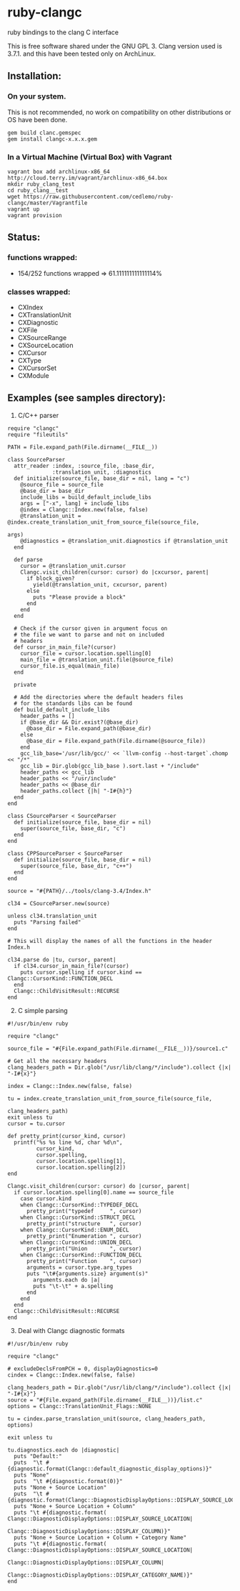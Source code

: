 # ruby-clangc

ruby bindings to the clang C interface

This is free software shared under the GNU GPL 3.
Clang version used is 3.7.1. and this have been tested only on ArchLinux.

## Installation:

### On your system.
This is not recommended, no work on compatibility on other distributions or OS have been done.
<!-- language: bash -->

    gem build clanc.gemspec
    gem install clangc-x.x.x.gem

### In a Virtual Machine (Virtual Box) with Vagrant
<!-- language: bash -->

    vagrant box add archlinux-x86_64 http://cloud.terry.im/vagrant/archlinux-x86_64.box
    mkdir ruby_clang_test
    cd ruby_clang__test
    wget https://raw.githubusercontent.com/cedlemo/ruby-clangc/master/Vagrantfile
    vagrant up
    vagrant provision

## Status:

### functions wrapped:

*    154/252 functions wrapped => 61.111111111111114%

### classes wrapped:

*    CXIndex
*    CXTranslationUnit
*    CXDiagnostic
*    CXFile
*    CXSourceRange
*    CXSourceLocation
*    CXCursor
*    CXType
*    CXCursorSet
*    CXModule

## Examples (see samples directory): 

1.   C/C++ parser

<!-- language: ruby -->

    require "clangc"
    require "fileutils"

    PATH = File.expand_path(File.dirname(__FILE__))

    class SourceParser
      attr_reader :index, :source_file, :base_dir, 
                  :translation_unit, :diagnostics
      def initialize(source_file, base_dir = nil, lang = "c")
        @source_file = source_file
        @base_dir = base_dir
        include_libs = build_default_include_libs
        args = ["-x", lang] + include_libs
        @index = Clangc::Index.new(false, false)
        @translation_unit = @index.create_translation_unit_from_source_file(source_file,
                                                                            args)
        @diagnostics = @translation_unit.diagnostics if @translation_unit
      end
      
      def parse
        cursor = @translation_unit.cursor
        Clangc.visit_children(cursor: cursor) do |cxcursor, parent|
          if block_given?
            yield(@translation_unit, cxcursor, parent)
          else
            puts "Please provide a block"
          end
        end
      end
      
      # Check if the cursor given in argument focus on 
      # the file we want to parse and not on included
      # headers
      def cursor_in_main_file?(cursor)
        cursor_file = cursor.location.spelling[0]
        main_file = @translation_unit.file(@source_file)
        cursor_file.is_equal(main_file)
      end

      private

      # Add the directories where the default headers files
      # for the standards libs can be found
      def build_default_include_libs
        header_paths = []
        if @base_dir && Dir.exist?(@base_dir)
          @base_dir = File.expand_path(@base_dir)
        else
          @base_dir = File.expand_path(File.dirname(@source_file))
        end
        gcc_lib_base='/usr/lib/gcc/' << `llvm-config --host-target`.chomp << "/*"
        gcc_lib = Dir.glob(gcc_lib_base ).sort.last + "/include"
        header_paths << gcc_lib
        header_paths << "/usr/include"
        header_paths << @base_dir
        header_paths.collect {|h| "-I#{h}"}
      end
    end

    class CSourceParser < SourceParser
      def initialize(source_file, base_dir = nil)
        super(source_file, base_dir, "c")
      end
    end

    class CPPSourceParser < SourceParser
      def initialize(source_file, base_dir = nil)
        super(source_file, base_dir, "c++")
      end
    end

    source = "#{PATH}/../tools/clang-3.4/Index.h"

    cl34 = CSourceParser.new(source)

    unless cl34.translation_unit
      puts "Parsing failed"
    end

    # This will display the names of all the functions in the header Index.h

    cl34.parse do |tu, cursor, parent|
      if cl34.cursor_in_main_file?(cursor)
        puts cursor.spelling if cursor.kind == Clangc::CursorKind::FUNCTION_DECL
      end
      Clangc::ChildVisitResult::RECURSE
    end


2.    C simple parsing

<!-- language: ruby -->

    #!/usr/bin/env ruby

    require "clangc"

    source_file = "#{File.expand_path(File.dirname(__FILE__))}/source1.c"

    # Get all the necessary headers
    clang_headers_path = Dir.glob("/usr/lib/clang/*/include").collect {|x| "-I#{x}"}

    index = Clangc::Index.new(false, false)

    tu = index.create_translation_unit_from_source_file(source_file, 
                                                        clang_headers_path)
    exit unless tu
    cursor = tu.cursor

    def pretty_print(cursor_kind, cursor)
      printf("%s %s line %d, char %d\n",
             cursor_kind,                 
             cursor.spelling,
             cursor.location.spelling[1],
             cursor.location.spelling[2])
    end

    Clangc.visit_children(cursor: cursor) do |cursor, parent| 
      if cursor.location.spelling[0].name == source_file
        case cursor.kind 
        when Clangc::CursorKind::TYPEDEF_DECL
          pretty_print("typedef     ", cursor)
        when Clangc::CursorKind::STRUCT_DECL
          pretty_print("structure   ", cursor)
        when Clangc::CursorKind::ENUM_DECL
          pretty_print("Enumeration ", cursor)
        when Clangc::CursorKind::UNION_DECL
          pretty_print("Union       ", cursor)
        when Clangc::CursorKind::FUNCTION_DECL
          pretty_print("Function    ", cursor)
          arguments = cursor.type.arg_types
          puts "\t#{arguments.size} argument(s)"
            arguments.each do |a|
            puts "\t-\t" + a.spelling 
          end
        end
      end
      Clangc::ChildVisitResult::RECURSE
    end


3.    Deal with Clangc diagnostic formats

<!-- language: ruby -->

    #!/usr/bin/env ruby

    require "clangc"

    # excludeDeclsFromPCH = 0, displayDiagnostics=0
    cindex = Clangc::Index.new(false, false)

    clang_headers_path = Dir.glob("/usr/lib/clang/*/include").collect {|x| "-I#{x}"}
    source = "#{File.expand_path(File.dirname(__FILE__))}/list.c"
    options = Clangc::TranslationUnit_Flags::NONE

    tu = cindex.parse_translation_unit(source, clang_headers_path, options)

    exit unless tu

    tu.diagnostics.each do |diagnostic|
      puts "Default:"
      puts  "\t #{diagnostic.format(Clangc::default_diagnostic_display_options)}"
      puts "None"
      puts  "\t #{diagnostic.format(0)}"
      puts "None + Source Location"
      puts  "\t #{diagnostic.format(Clangc::DiagnosticDisplayOptions::DISPLAY_SOURCE_LOCATION)}"
      puts "None + Source Location + Column"
      puts "\t #{diagnostic.format( Clangc::DiagnosticDisplayOptions::DISPLAY_SOURCE_LOCATION|
                                    Clangc::DiagnosticDisplayOptions::DISPLAY_COLUMN)}"
      puts "None + Source Location + Column + Category Name"
      puts "\t #{diagnostic.format( Clangc::DiagnosticDisplayOptions::DISPLAY_SOURCE_LOCATION|
                                    Clangc::DiagnosticDisplayOptions::DISPLAY_COLUMN|
                                    Clangc::DiagnosticDisplayOptions::DISPLAY_CATEGORY_NAME)}"
    end
